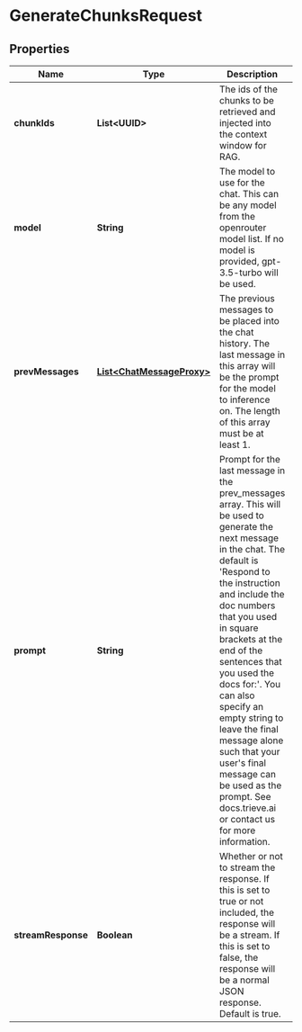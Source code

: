 

# GenerateChunksRequest


## Properties

| Name | Type | Description | Notes |
|------------ | ------------- | ------------- | -------------|
|**chunkIds** | **List&lt;UUID&gt;** | The ids of the chunks to be retrieved and injected into the context window for RAG. |  |
|**model** | **String** | The model to use for the chat. This can be any model from the openrouter model list. If no model is provided, gpt-3.5-turbo will be used. |  [optional] |
|**prevMessages** | [**List&lt;ChatMessageProxy&gt;**](ChatMessageProxy.md) | The previous messages to be placed into the chat history. The last message in this array will be the prompt for the model to inference on. The length of this array must be at least 1. |  |
|**prompt** | **String** | Prompt for the last message in the prev_messages array. This will be used to generate the next message in the chat. The default is &#39;Respond to the instruction and include the doc numbers that you used in square brackets at the end of the sentences that you used the docs for:&#39;. You can also specify an empty string to leave the final message alone such that your user&#39;s final message can be used as the prompt. See docs.trieve.ai or contact us for more information. |  [optional] |
|**streamResponse** | **Boolean** | Whether or not to stream the response. If this is set to true or not included, the response will be a stream. If this is set to false, the response will be a normal JSON response. Default is true. |  [optional] |



